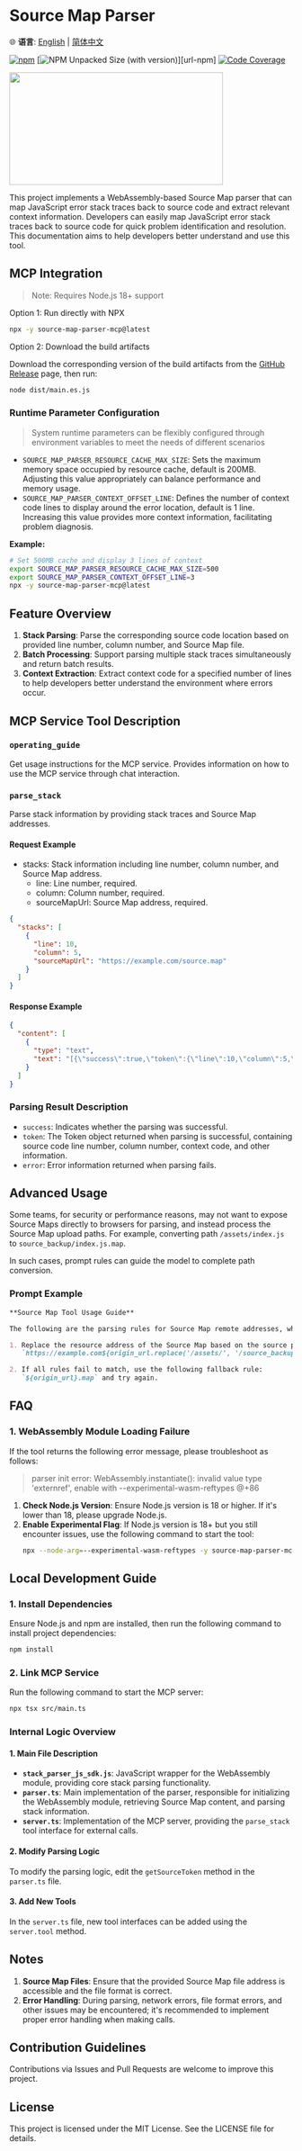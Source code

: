 # Source Map Parser

🌐 **语言**: [English](README.md) | [简体中文](README.zh-CN.md)

[![npm](https://img.shields.io/npm/v/source-map-parser-mcp.svg)](https://www.npmjs.com/package/source-map-parser-mcp)
[![NPM Unpacked Size (with version)](https://img.shields.io/npm/unpacked-size/source-map-parser-mcp/latest?label=npm&color=brightgreen)][url-npm]
[![Code Coverage](https://codecov.io/github/MasonChow/source-map-parser-mcp/branch/main/graph/badge.svg)](https://codecov.io/gh/github/MasonChow/source-map-parser-mcp)

<a href="https://glama.ai/mcp/servers/@MasonChow/source-map-parser-mcp">
  <img width="380" height="200" src="https://glama.ai/mcp/servers/@MasonChow/source-map-parser-mcp/badge" />
</a>

This project implements a WebAssembly-based Source Map parser that can map JavaScript error stack traces back to source code and extract relevant context information. Developers can easily map JavaScript error stack traces back to source code for quick problem identification and resolution. This documentation aims to help developers better understand and use this tool.

## MCP Integration

> Note: Requires Node.js 18+ support

Option 1: Run directly with NPX

```bash
npx -y source-map-parser-mcp@latest
```

Option 2: Download the build artifacts

Download the corresponding version of the build artifacts from the [GitHub Release](https://github.com/MasonChow/source-map-parser-mcp/releases) page, then run:

```bash
node dist/main.es.js
```

### Runtime Parameter Configuration

> System runtime parameters can be flexibly configured through environment variables to meet the needs of different scenarios

- `SOURCE_MAP_PARSER_RESOURCE_CACHE_MAX_SIZE`: Sets the maximum memory space occupied by resource cache, default is 200MB. Adjusting this value appropriately can balance performance and memory usage.
- `SOURCE_MAP_PARSER_CONTEXT_OFFSET_LINE`: Defines the number of context code lines to display around the error location, default is 1 line. Increasing this value provides more context information, facilitating problem diagnosis.

**Example:**

```bash
# Set 500MB cache and display 3 lines of context
export SOURCE_MAP_PARSER_RESOURCE_CACHE_MAX_SIZE=500
export SOURCE_MAP_PARSER_CONTEXT_OFFSET_LINE=3
npx -y source-map-parser-mcp@latest
```

## Feature Overview

1. **Stack Parsing**: Parse the corresponding source code location based on provided line number, column number, and Source Map file.
2. **Batch Processing**: Support parsing multiple stack traces simultaneously and return batch results.
3. **Context Extraction**: Extract context code for a specified number of lines to help developers better understand the environment where errors occur.

## MCP Service Tool Description

### `operating_guide`

Get usage instructions for the MCP service. Provides information on how to use the MCP service through chat interaction.

### `parse_stack`

Parse stack information by providing stack traces and Source Map addresses.

#### Request Example

- stacks: Stack information including line number, column number, and Source Map address.
  - line: Line number, required.
  - column: Column number, required.
  - sourceMapUrl: Source Map address, required.

```json
{
  "stacks": [
    {
      "line": 10,
      "column": 5,
      "sourceMapUrl": "https://example.com/source.map"
    }
  ]
}
```

#### Response Example

```json
{
  "content": [
    {
      "type": "text",
      "text": "[{\"success\":true,\"token\":{\"line\":10,\"column\":5,\"sourceCode\":[{\"line\":8,\"isStackLine\":false,\"raw\":\"function foo() {\"},{\"line\":9,\"isStackLine\":false,\"raw\":\"  console.log('bar');\"},{\"line\":10,\"isStackLine\":true,\"raw\":\"  throw new Error('test');\"},{\"line\":11,\"isStackLine\":false,\"raw\":\"}\"}],\"src\":\"index.js\"}}]"
    }
  ]
}
```

### Parsing Result Description

- `success`: Indicates whether the parsing was successful.
- `token`: The Token object returned when parsing is successful, containing source code line number, column number, context code, and other information.
- `error`: Error information returned when parsing fails.

## Advanced Usage

Some teams, for security or performance reasons, may not want to expose Source Maps directly to browsers for parsing, and instead process the Source Map upload paths. For example, converting path `/assets/index.js` to `source_backup/index.js.map`.

In such cases, prompt rules can guide the model to complete path conversion.

### Prompt Example

```markdown
**Source Map Tool Usage Guide**

The following are the parsing rules for Source Map remote addresses, where `origin_url` represents the error address in the stack.

1. Replace the resource address of the Source Map based on the source path in the stack:
   `https://example.com${origin_url.replace('/assets/', '/source_backup/')}.map`

2. If all rules fail to match, use the following fallback rule:
   `${origin_url}.map` and try again.
```

## FAQ

### 1. WebAssembly Module Loading Failure

If the tool returns the following error message, please troubleshoot as follows:

> parser init error: WebAssembly.instantiate(): invalid value type 'externref', enable with --experimental-wasm-reftypes @+86

1. **Check Node.js Version**: Ensure Node.js version is 18 or higher. If it's lower than 18, please upgrade Node.js.
2. **Enable Experimental Flag**: If Node.js version is 18+ but you still encounter issues, use the following command to start the tool:
   ```bash
   npx --node-arg=--experimental-wasm-reftypes -y source-map-parser-mcp@latest
   ```

## Local Development Guide

### 1. Install Dependencies

Ensure Node.js and npm are installed, then run the following command to install project dependencies:

```bash
npm install
```

### 2. Link MCP Service

Run the following command to start the MCP server:

```bash
npx tsx src/main.ts
```

### Internal Logic Overview

#### 1. Main File Description

- **`stack_parser_js_sdk.js`**: JavaScript wrapper for the WebAssembly module, providing core stack parsing functionality.
- **`parser.ts`**: Main implementation of the parser, responsible for initializing the WebAssembly module, retrieving Source Map content, and parsing stack information.
- **`server.ts`**: Implementation of the MCP server, providing the `parse_stack` tool interface for external calls.

#### 2. Modify Parsing Logic

To modify the parsing logic, edit the `getSourceToken` method in the `parser.ts` file.

#### 3. Add New Tools

In the `server.ts` file, new tool interfaces can be added using the `server.tool` method.

## Notes

1. **Source Map Files**: Ensure that the provided Source Map file address is accessible and the file format is correct.
2. **Error Handling**: During parsing, network errors, file format errors, and other issues may be encountered; it's recommended to implement proper error handling when making calls.

## Contribution Guidelines

Contributions via Issues and Pull Requests are welcome to improve this project.

## License

This project is licensed under the MIT License. See the LICENSE file for details.
